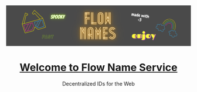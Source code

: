 <p align="center">
  <a href="https://flownames.netlify.app/godmode">
    <img src="./public/banner_halloween.png" width="600px">
    <h1 align="center">Welcome to Flow Name Service</h1>
  </a>
</p>

<p align="center">Decentralized IDs for the Web</p>

